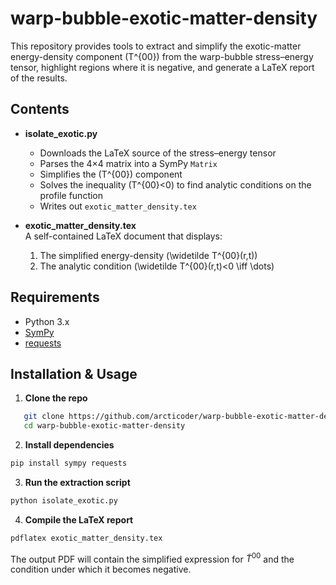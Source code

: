 # warp-bubble-exotic-matter-density

This repository provides tools to extract and simplify the exotic-matter energy-density component \(T^{00}\) from the warp-bubble stress–energy tensor, highlight regions where it is negative, and generate a LaTeX report of the results.

## Contents

- **isolate_exotic.py**  
  - Downloads the LaTeX source of the stress–energy tensor  
  - Parses the 4×4 matrix into a SymPy `Matrix`  
  - Simplifies the \(T^{00}\) component  
  - Solves the inequality \(T^{00}<0\) to find analytic conditions on the profile function  
  - Writes out `exotic_matter_density.tex`

- **exotic_matter_density.tex**  
  A self-contained LaTeX document that displays:
  1. The simplified energy-density \(\widetilde T^{00}(r,t)\)  
  2. The analytic condition \(\widetilde T^{00}(r,t)<0 \iff \dots\)

## Requirements

- Python 3.x  
- [SymPy](https://www.sympy.org/)  
- [requests](https://pypi.org/project/requests/)

## Installation & Usage

1. **Clone the repo**  
```bash
   git clone https://github.com/arcticoder/warp-bubble-exotic-matter-density.git
   cd warp-bubble-exotic-matter-density
```

2.  **Install dependencies**
    
```bash
pip install sympy requests
```
    
3.  **Run the extraction script**
    
```bash
python isolate_exotic.py
```
    
4.  **Compile the LaTeX report**
    
```bash
pdflatex exotic_matter_density.tex
```
    

The output PDF will contain the simplified expression for $\widetilde T^{00}$ and the condition under which it becomes negative.
